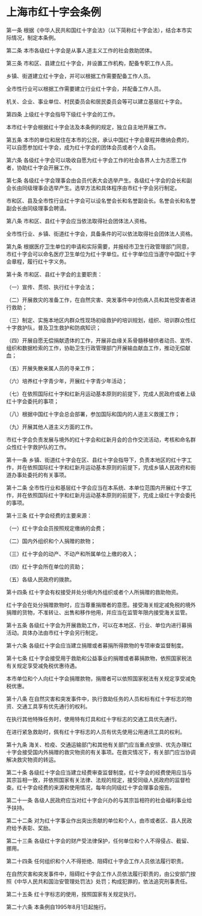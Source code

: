 # 上海市红十字会条例



第一条 根据《中华人民共和国红十字会法》（以下简称红十字会法），结合本市实际情况，制定本条例。

第二条 本市各级红十字会是从事人道主义工作的社会救助团体。

第三条 市和区、县建立红十字会，并设置工作机构，配备专职工作人员。

乡镇、街道建立红十字会，并可以根据工作需要配备工作人员。

全市性行业可以根据工作需要建立行业红十字会，并配备工作人员。

机关、企业、事业单位、村民委员会和居民委员会等可以建立基层红十字会。

第四条 上级红十字会指导下级红十字会的工作。

本市红十字会根据红十字会法及本条例的规定，独立自主地开展工作。

第五条 本市的单位和居住在本市的公民，承认中国红十字会章程并缴纳会费的，可以自愿参加红十字会，成为红十字会的团体会员或者个人会员。

第六条 各级红十字会可以吸收自愿为红十字会工作的社会各界人士为志愿工作者，协助红十字会开展工作。

第七条 各级红十字会理事会由会员代表大会选举产生。各级红十字会的会长和副会长由同级理事会选举产生。选举方法和具体程序由市红十字会另行制定。

市和区、县及全市性行业红十字会可以设名誉会长和名誉副会长。名誉会长和名誉副会长由同级理事会聘请。

第八条 市和区、县红十字会应当依法取得社会团体法人资格。

全市性行业、乡镇、街道红十字会，具备条件的可以依法取得社会团体法人资格。

第九条 根据医疗卫生单位的申请和实际需要，并报经市卫生行政管理部门同意，市红十字会可以命名医疗卫生单位为红十字单位。红十字单位应当遵守中国红十字会章程，履行红十字义务。

第十条 市和区、县红十字会的主要职责：

（一）宣传、贯彻、执行红十字会法；

（二）开展救灾的准备工作，在自然灾害、突发事件中对伤病人员和其他受害者进行救助；

（三）制定、实施本地区内群众性现场初级救护的培训规划，组织、培训群众性红十字救护队，普及卫生救护和防病知识；

（四）开展自愿无偿捐献遗体的工作，开展非血缘关系骨髓移植供者动员、宣传、组织和数据检索的工作，协助卫生行政管理部门开展输血献血工作，推动无偿献血；

（五）开展失散亲属人员的寻亲工作；

（六）培养红十字青少年，开展红十字青少年活动；

（七）在依照国际红十字和红新月运动基本原则的前提下，完成人民政府或者上级红十字会委托的事项；

（八）根据中国红十字会总会部署，参加国际和国内的人道主义救援工作；

（九）开展其他人道主义方面的工作。

市红十字会负责发展与境外的红十字会和红新月会的合作交流活动，考核和命名群众性红十字救护队的工作。

第十一条 乡镇、街道红十字会在区、县红十字会指导下，负责本地区的红十字工作，并在依照国际红十字和红新月运动基本原则的前提下，完成乡镇人民政府和街道办事处委托的有关事项。

第十二条 全市性行业和基层红十字会应当在本系统、本单位范围内开展红十字工作，并在依照国际红十字和红新月运动基本原则的前提下，完成上级红十字会委托的事项。

第十三条 红十字会经费的主要来源：

（一）红十字会会员按照规定缴纳的会费；

（二）国内外组织和个人捐赠的款物；

（三）红十字会的动产、不动产和所属单位上缴的收入；

（四）红十字会所在单位的资助；

（五）各级人民政府的拨款。

第十四条 红十字会有权接受并处分境内外组织或者个人所捐赠的救助物资。

红十字会在处分捐赠款物时，应当尊重捐赠者的意愿。接受海关规定减免税的境外捐赠的货物，不准转让、出售和移作他用，并应当在监管年限内接受海关监管。

第十五条 各级红十字会为开展救助工作，可以在本地区、行业、单位内进行募捐活动。具体办法由市红十字会另行制定。

第十六条 各级红十字会应当建立捐赠或者募捐所得款物的专项审查监督制度。

第十七条 红十字会接受用于救助和公益事业的捐赠或者募捐款物，依照国家税法有关规定享受减免税优惠待遇。

本市单位和个人向红十字会捐赠款物，捐赠者可以依照国家税法有关规定享受减免税优惠。

第十八条 在自然灾害和突发事件中，执行救助任务的人员和标有红十字标志的物资、交通工具享有优先通行的权利。

在执行其他特殊任务时，使用特有灯具和红十字标志的交通工具优先通行。

在进行紧急救助时，佩有红十字标志的人员有优先使用公用通讯工具的权利。

第十九条 海关、检疫、交通运输部门和其他有关部门应当重点安排、优先办理红十字会接受国内外捐赠的救灾物资的有关事项。在救灾情况下，有关部门应当协调解决救灾物资的转运。

第二十条 各级红十字会应当建立经费审查监督制度。红十字会的经费使用应当与其宗旨相一致，并依照国家有关法律、法规的规定，接受同级人民政府的监督检查。红十字会经费的来源和使用情况，每年向同级红十字会理事会报告。

第二十一条 各级人民政府应当对红十字会兴办的与其宗旨相符的社会福利事业给予扶持。

第二十二条 对为红十字事业作出突出贡献的单位和个人，由市或者区、县人民政府给予表彰、奖励。

第二十三条 各级红十字会的财产受法律保护，任何单位和个人不得侵占、截留、挪用。

第二十四条 任何组织和个人不得拒绝、阻碍红十字会工作人员依法履行职责。

在自然灾害和突发事件中，阻碍红十字会工作人员依法履行职责的，由公安部门按照《中华人民共和国治安管理处罚法》处罚；构成犯罪的，依法追究刑事责任。

第二十五条 红十字标志的使用，按照国家有关规定执行。

第二十六条 本条例自1995年8月1日起施行。